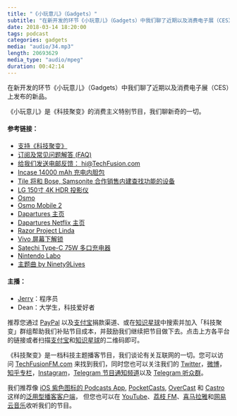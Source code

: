 ```yaml
---
title: "《小玩意儿》（Gadgets）"
subtitle: "在新开发的环节《小玩意儿》（Gadgets）中我们聊了近期以及消费电子展（CES）上发布的新品。"
date: 2018-03-14 18:20:00
tags: podcast
categories: gadgets
media: "audio/34.mp3"
length: 20693629 
media_type: "audio/mpeg"
duration: 00:42:14
---
```


在新开发的环节《小玩意儿》（Gadgets）中我们聊了近期以及消费电子展（CES）上发布的新品。

《小玩意儿》是《科技聚变》的消费主义特别节目，我们聊新奇的一切。

#### 参考链接：

- [支持《科技聚变》](https://techfusionfm.com/donate)
- [订阅及常见问题解答 (FAQ)](https://techfusionfm.com/faq)
- [给我们发送电邮反馈： hi@TechFusion.com](mailto:hi@techfusionfm.com)
- [Incase 14000 mAh 充电内胆包](https://www.theverge.com/circuitbreaker/2018/1/8/16865566/incase-iconconnected-power-sleeve-battery-pack-macbook-pro-usb-c-ces-2018)
- [Tile 将和 Bose, Samsonite 合作销售内建查找功能的设备](https://www.theverge.com/circuitbreaker/2018/1/4/16851806/lg-hu80ka-4k-uhd-hdr-projector-announced-features)
- [LG 150寸 4K HDR 投影仪](https://www.theverge.com/circuitbreaker/2018/1/4/16851806/lg-hu80ka-4k-uhd-hdr-projector-announced-features)
- [Osmo](https://www.dji.com/cn/osmo)
- [Osmo Mobile 2](https://www.dji.com/cn/osmo-mobile-2)
- [Dapartures 主页](http://www.departuresentertainment.com/about.html)
- [Dapartures Netflix 主页](https://www.netflix.com/title/80027841)
- [Razor Project Linda](https://www.razerzone.com/projectlinda)
- [Vivo 屏幕下解锁](http://www.geekpark.net/news/225857)
- [Satechi Type-C 75W 多口充电器](https://www.amazon.com/dp/B078864F15/)
- [Nintendo Labo](https://labo.nintendo.com/kits/variety-kit/)
- [主题曲 by Ninety9Lives](http://99l.tv/BleedingThroughYU)

#### 主播：

- [Jerry](https://twitter.com/jerryfzhang)：程序员
- Dean：大学生，科技爱好者

推荐您通过 [PayPal](https://paypal.me/techfusionfm/5) 以及[支付宝](HTTPS://QR.ALIPAY.COM/FKX09288AJOENI0MVZXM12)捐款渠道、或在[知识星球](https://www.xiaomiquan.com)中搜索并加入「科技聚变」群组帮助我们补贴节目成本，并鼓励我们继续把节目做下去。点击上方各平台的链接或者扫描[支付宝](https://techfusionfm.com/images/QR.JPG)和[知识星球](https://t.zsxq.com/IEmEM3f)的二维码即可。

《科技聚变》是一档科技主题播客节目，我们谈论有关互联网的一切。您可以访问 [TechFusionFM.com](https://TechFusionFM.com) 来找到我们，同时您也可以关注我们的 [Twitter](http://twitter.com/TechFusionFM)，[微博](http://weibo.com/TechFusionFM)，[知乎专栏](https://zhuanlan.zhihu.com/TechFusion)，[Instagram](http://instagram.com/TechFusionFM)，[Telegram 节目通知频道](https://t.me/TechFusionFM)以及 [Telegram 听众群](https://t.me/TechFusionChat)。

我们推荐像 [iOS 紫色图标的 Podcasts App](https://itunes.apple.com/cn/podcast/id1202658654), [PocketCasts](http://pca.st/podcast/28fcd200-cc7c-0134-10da-25324e2a541d), [OverCast](https://overcast.fm) 和 [Castro](http://supertop.co/castro/) 这样的[泛用型播客客户端](https://techfusionfm.com/faq)， 但您也可以在 [YouTube](https://www.youtube.com/channel/UC6uvHf21Tjm5lepw6P2Ki-Q)、[荔枝 FM](https://www.lizhi.fm/1494013/)、[喜马拉雅](http://www.ximalaya.com/72456289/album/6648521)和[网易云音乐](http://music.163.com/#/djradio?id=347498120)收听我们的节目。
